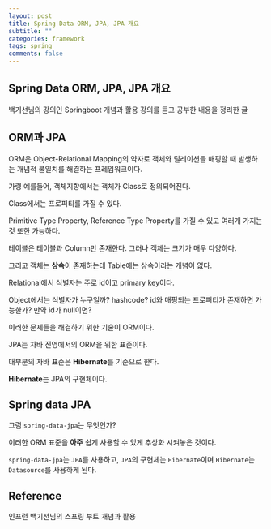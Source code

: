 ```yaml
---
layout: post
title: Spring Data ORM, JPA, JPA 개요
subtitle: ""
categories: framework
tags: spring
comments: false
---
```


## Spring Data ORM, JPA, JPA 개요

백기선님의 강의인 Springboot 개념과 활용 강의를 듣고 공부한 내용을 정리한 글

## ORM과 JPA

ORM은 Object-Relational Mapping의 약자로 객체와 릴레이션을 매핑할 때 발생하는 개념적 불일치를 해결하는 프레임워크이다.

가령 예를들어, 객체지향에서는 객체가 Class로 정의되어진다.

Class에서는 프로퍼티를 가질 수 있다.

Primitive Type Property, Reference Type Property를 가질 수 있고 여러개 가지는 것 또한 가능하다.

테이블은 테이블과 Column만 존재한다. 그러나 객체는 크기가 매우 다양하다.

그리고 객체는 **상속**이 존재하는데 Table에는 상속이라는 개념이 없다.

Relational에서 식별자는 주로 id이고 primary key이다.

Object에서는 식별자가 누구일까? hashcode? id와 매핑되는 프로퍼티가 존재하면 가능한가? 만약 id가 null이면?

이러한 문제들을 해결하기 위한 기술이 ORM이다.

JPA는 자바 진영에서의 ORM을 위한 표준이다.

대부분의 자바 표준은 **Hibernate**를 기준으로 한다.

**Hibernate**는 JPA의 구현체이다.

## Spring data JPA

그럼 `spring-data-jpa`는 무엇인가?

이러한 ORM 표준을 **아주** 쉽게 사용할 수 있게 추상화 시켜놓은 것이다.

`spring-data-jpa`는 `JPA`를 사용하고, `JPA`의 구현체는 `Hibernate`이며 `Hibernate`는 `Datasource`를 사용하게 된다.

## Reference

인프런 백기선님의 스프링 부트 개념과 활용

